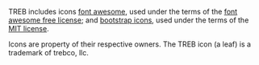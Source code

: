 
TREB includes icons [font awesome][1], used under the terms of the
[font awesome free license][2]; and [bootstrap icons][3], used under the terms
of the [MIT license][4]. 

Icons are property of their respective owners. The TREB icon (a leaf) is a 
trademark of trebco, llc.

[1]: https://fontawesome.com/
[2]: https://github.com/FortAwesome/Font-Awesome/blob/master/LICENSE.txt
[3]: https://icons.getbootstrap.com/
[4]: https://github.com/twbs/icons/blob/main/LICENSE.md

